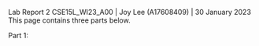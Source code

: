 Lab Report 2
CSE15L_WI23_A00 | Joy Lee (A17608409) | 30 January 2023
This page contains three parts below.

Part 1:
